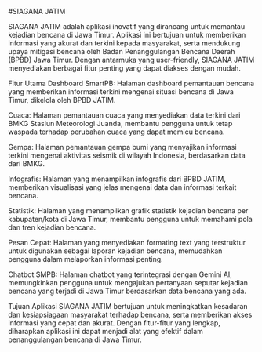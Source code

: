 #SIAGANA JATIM

SIAGANA JATIM adalah aplikasi inovatif yang dirancang untuk memantau kejadian bencana di Jawa Timur. Aplikasi ini bertujuan untuk memberikan informasi yang akurat dan terkini kepada masyarakat, serta mendukung upaya mitigasi bencana oleh Badan Penanggulangan Bencana Daerah (BPBD) Jawa Timur. Dengan antarmuka yang user-friendly, SIAGANA JATIM menyediakan berbagai fitur penting yang dapat diakses dengan mudah.

Fitur Utama
Dashboard SmartPB: Halaman dashboard pemantauan bencana yang memberikan informasi terkini mengenai situasi bencana di Jawa Timur, dikelola oleh BPBD JATIM.

Cuaca: Halaman pemantauan cuaca yang menyediakan data terkini dari BMKG Stasiun Meteorologi Juanda, membantu pengguna untuk tetap waspada terhadap perubahan cuaca yang dapat memicu bencana.

Gempa: Halaman pemantauan gempa bumi yang menyajikan informasi terkini mengenai aktivitas seismik di wilayah Indonesia, berdasarkan data dari BMKG.

Infografis: Halaman yang menampilkan infografis dari BPBD JATIM, memberikan visualisasi yang jelas mengenai data dan informasi terkait bencana.

Statistik: Halaman yang menampilkan grafik statistik kejadian bencana per kabupaten/kota di Jawa Timur, membantu pengguna untuk memahami pola dan tren kejadian bencana.

Pesan Cepat: Halaman yang menyediakan formating text yang terstruktur untuk digunakan sebagai laporan kejadian bencana, memudahkan pengguna dalam melaporkan informasi penting.

Chatbot SMPB: Halaman chatbot yang terintegrasi dengan Gemini AI, memungkinkan pengguna untuk mengajukan pertanyaan seputar kejadian bencana yang terjadi di Jawa Timur berdasarkan data bencana yang ada.

Tujuan
Aplikasi SIAGANA JATIM bertujuan untuk meningkatkan kesadaran dan kesiapsiagaan masyarakat terhadap bencana, serta memberikan akses informasi yang cepat dan akurat. Dengan fitur-fitur yang lengkap, diharapkan aplikasi ini dapat menjadi alat yang efektif dalam penanggulangan bencana di Jawa Timur.
